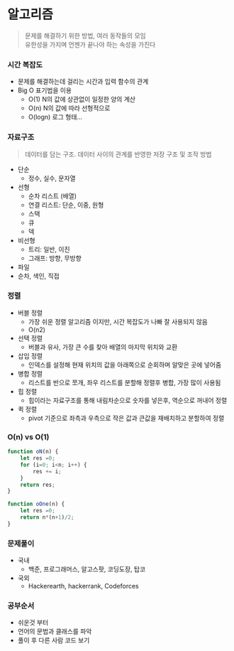 # 알고리즘
> 문제를 해결하기 위한 방법, 여러 동작들의 모임 <br>
> 유한성을 가지며 언젠가 끝나야 하는 속성을 가진다
### 시간 복잡도
  * 문제를 해결하는데 걸리는 시간과 입력 함수의 관계
  * Big O 표기법을 이용
    * O(1) N의 값에 상관없이 일정한 양의 계산
    * O(n) N의 값에 따라 선형적으로 
    * O(logn) 로그 형태...

### 자료구조
> 데이터를 담는 구조. 데이터 사이의 관계를 반영한 저장 구조 및 조작 방법
* 단순
  * 정수, 실수, 문자열
* 선형 
  * 순차 리스트 (배열)
  * 연결 리스트: 단순, 이중, 원형
  * 스택
  * 큐
  * 덱
* 비선형 
  * 트리: 일반, 이진
  * 그래프: 방향, 무방향
* 파일
* 순차, 색인, 직접
  
### 정렬
* 버블 정렬
  * 가장 쉬운 정렬 알고리즘 이지만, 시간 복잡도가 나빠 잘 사용되지 않음
  * O(n2)
* 선택 정렬
  * 버블과 유사, 가장 큰 수를 찾아 배열의 마지막 위치와 교환
* 삽입 정렬
  * 인덱스를 설정해 현재 위치의 값을 아래쪽으로 순회하며 알맞은 곳에 넣어줌
* 병합 정렬
  * 리스트를 반으로 쪼개, 좌우 리스트를 분할해 정렬후 병합, 가장 많이 사용됨
* 힙 정렬
  * 힙이라는 자료구조를 통해 내림차순으로 숫자를 넣은후, 역순으로 꺼내어 정렬
* 퀵 정렬
  * pivot 기준으로 좌측과 우측으로 작은 값과 큰값을 재배치하고 분할하여 정렬

### O(n) vs O(1)
```javascript
function oN(n) {
    let res =0;
    for (i=0; i<n; i++) {
        res += i;
    }
    return res;
}

function oOne(n) {
    let res =0;
    return n*(n+1)/2;
}
```

### 문제풀이
* 국내
  * 백준, 프로그래머스, 알고스팟, 코딩도장, 탑코
* 국외
  * Hackerearth, hackerrank, Codeforces

### 공부순서
* 쉬운것 부터
* 언어의 문법과 클래스를 파악
* 풀이 후 다른 사람 코드 보기